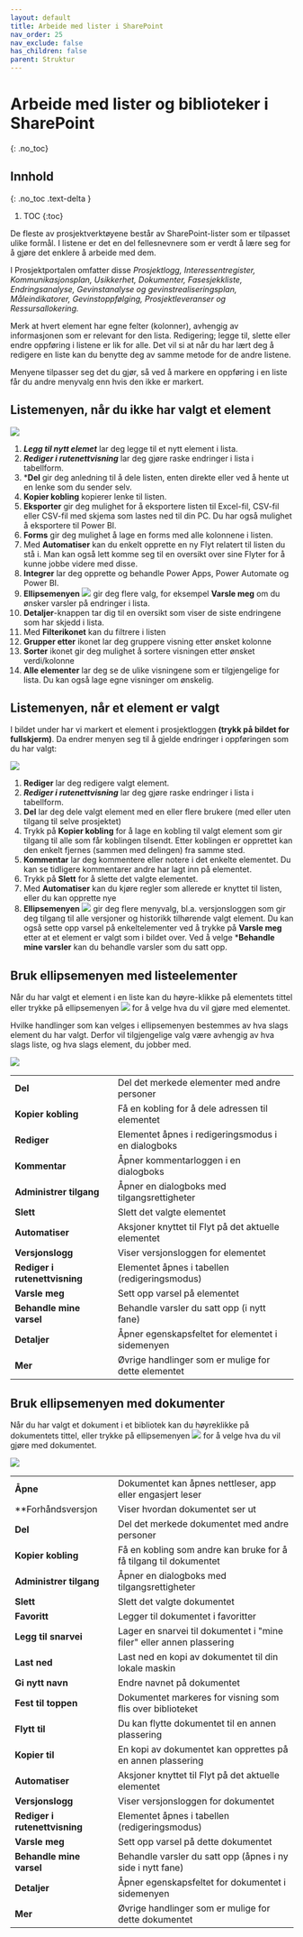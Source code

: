 ```yaml
---
layout: default
title: Arbeide med lister i SharePoint
nav_order: 25
nav_exclude: false
has_children: false
parent: Struktur
---
```


# Arbeide med lister og biblioteker i SharePoint
{: .no_toc}

## Innhold
{: .no_toc .text-delta }

1. TOC
{:toc}

De fleste av prosjektverktøyene består av SharePoint-lister som er tilpasset ulike formål. I listene er det en del fellesnevnere som er verdt å lære seg for å gjøre det enklere å arbeide med dem.

I Prosjektportalen omfatter disse *Prosjektlogg, Interessentregister, Kommunikasjonsplan, Usikkerhet, Dokumenter, Fasesjekkliste, Endringsanalyse, Gevinstanalyse og gevinstrealiseringsplan, Måleindikatorer, Gevinstoppfølging, Prosjektleveranser og Ressursallokering.*

Merk at hvert element har egne felter (kolonner), avhengig av
informasjonen som er relevant for den lista. Redigering; legge til, slette eller endre oppføring i listene er lik for alle. Det vil si at når du har lært deg å redigere en liste kan du benytte deg av samme metode for de andre listene.

Menyene tilpasser seg det du gjør, så ved å markere en oppføring i en liste får du andre menyvalg enn hvis den ikke er markert.



## Listemenyen, når du ikke har valgt et element

![](./media/2.5-Listemeny.png)

1.  ***Legg til nytt elemet*** lar deg legge til et nytt element i lista.
2.  ***Rediger i rutenettvisning*** lar deg gjøre raske endringer i lista i tabellform.
3.  ***Del** gir deg anledning til å dele listen, enten direkte eller ved å hente ut en lenke som du sender selv.
4.  **Kopier kobling** kopierer lenke til listen.
5.  **Eksporter** gir deg mulighet for å eksportere listen til Excel-fil, CSV-fil eller CSV-fil med skjema som lastes ned til din PC. Du har også mulighet å eksportere til Power BI.
6.  **Forms** gir deg mulighet å lage en forms med alle kolonnene i listen.
7.  Med **Automatiser** kan du enkelt opprette en ny Flyt relatert til listen du stå i. Man kan også lett komme seg til en oversikt over sine Flyter for å kunne jobbe videre med disse.
8.  **Integrer** lar deg opprette og behandle Power Apps, Power Automate og Power BI.
9.  **Ellipsemenyen** ![](./media/image7.png) gir deg flere valg, for eksempel **Varsle meg** om du ønsker varsler på endringer i lista.
10.  **Detaljer**-knappen tar dig til en oversikt som viser de siste endringene som har skjedd i lista.
11.  Med **Filterikonet** kan du filtrere i listen
12.  **Grupper etter** ikonet lar deg gruppere visning etter ønsket kolonne
13.  **Sorter** ikonet gir deg mulighet å sortere visningen etter ønsket verdi/kolonne
14.  **Alle elementer** lar deg se de ulike visningene som er tilgjengelige for lista. Du kan også lage egne visninger om ønskelig.



## Listemenyen, når et element er valgt

I bildet under har vi markert et element i prosjektloggen **(trykk på bildet for fullskjerm)**. Da endrer menyen seg til å gjelde endringer i oppføringen som du har valgt:

![](./media/2.5-ListemenyValgt.png)

1.  **Rediger** lar deg redigere valgt element.
2.  ***Rediger i rutenettvisning*** lar deg gjøre raske endringer i lista i tabellform.
3.  **Del** lar deg dele valgt element med en eller flere brukere (med eller uten tilgang til selve prosjektet)
4.  Trykk på **Kopier kobling** for å lage en kobling til valgt element som gir tilgang til alle som får koblingen tilsendt. Etter koblingen er opprettet kan den enkelt fjernes (sammen med delingen) fra samme sted.
5. **Kommentar** lar deg kommentere eller notere i det enkelte elementet. Du kan se tidligere kommentarer andre har lagt inn på elementet. 
6.  Trykk på **Slett** for å slette det valgte elementet.
7.  Med **Automatiser** kan du kjøre regler som allerede er knyttet til listen, eller du kan opprette nye
8.  **Ellipsemenyen** ![](./media/image7.png) gir deg flere menyvalg, bl.a. versjonsloggen som gir deg tilgang til alle versjoner og historikk tilhørende valgt element. Du kan også sette opp varsel på enkeltelementer ved å trykke på **Varsle meg** etter at et element er valgt som i bildet over. Ved å velge ***Behandle mine varsler** kan du behandle varsler som du satt opp.



## Bruk ellipsemenyen med listeelementer

Når du har valgt et element i en liste kan du høyre-klikke på elementets tittel eller trykke på ellipsemenyen ![](./media/image7.png) for å velge hva du vil gjøre med elementet.

Hvilke handlinger som kan velges i ellipsemenyen bestemmes av hva slags element du har valgt. Derfor vil tilgjengelige valg være avhengig av hva slags liste, og hva slags element, du jobber med.

![](./media/2.5-ListeelementElipsemeny.png)


|                                   |                                                           | 
| --------------------------------- | --------------------------------------------------------- | 
| **Del**                           | Del det merkede elementer med andre personer              | 
| **Kopier kobling**                | Få en kobling for å dele adressen til elementet           |
| **Rediger**                       | Elementet åpnes i redigeringsmodus i en dialogboks        |
| **Kommentar**                     | Åpner kommentarloggen i en dialogboks                     | 
| **Administrer tilgang**           | Åpner en dialogboks med tilgangsrettigheter               |
| **Slett**                         | Slett det valgte elementet                                |
| **Automatiser**                   | Aksjoner knyttet til Flyt på det aktuelle elementet       |
| **Versjonslogg**                  | Viser versjonsloggen for elementet                        | 
| **Rediger i rutenettvisning**     | Elementet åpnes i tabellen (redigeringsmodus)             |
| **Varsle meg**                    | Sett opp varsel på elementet                              |
| **Behandle mine varsel**          | Behandle varsler du satt opp (i nytt fane)                | 
| **Detaljer**                      | Åpner egenskapsfeltet for elementet i sidemenyen          |
| **Mer**                           | Øvrige handlinger som er mulige for dette elementet       |



 
 ## Bruk ellipsemenyen med dokumenter

Når du har valgt et dokument i et bibliotek kan du høyreklikke på dokumentets tittel, eller trykke på ellipsemenyen ![](./media/image7.png) for å velge hva du vil gjøre med dokumentet.

![](./media/2.5-DokumentElipsemeny.png)


|                                   |                                                                          | 
| ------------------------          | -------------------------------------------------------------------------| 
| **Åpne**                          | Dokumentet kan åpnes nettleser, app eller engasjert leser                |
| **Forhåndsversjon                 | Viser hvordan dokumentet ser ut                                          |                          
| **Del**                           | Del det merkede dokumentet med andre personer                            |                          
| **Kopier kobling**                | Få en kobling som andre kan bruke for å få tilgang til dokumentet        |                          
| **Administrer tilgang**           | Åpner en dialogboks med tilgangsrettigheter                              |
| **Slett**                         | Slett det valgte dokumentet                                              | 
| **Favoritt**                      | Legger til dokumentet i favoritter                                       |
| **Legg til snarvei**              | Lager en snarvei til dokumentet i "mine filer" eller annen plassering    |
| **Last ned**                      | Last ned en kopi av dokumentet til din lokale maskin                     |                                                    
| **Gi nytt navn**                  | Endre navnet på dokumentet                                               |                          
| **Fest til toppen**               | Dokumentet markeres for visning som flis over biblioteket                |                          
| **Flytt til**                     | Du kan flytte dokumentet til en annen plassering                         |                          
| **Kopier til**                    | En kopi av dokumentet kan opprettes på en annen plassering               |                          
| **Automatiser**                   | Aksjoner knyttet til Flyt på det aktuelle elementet                      |
| **Versjonslogg**                  | Viser versjonsloggen for dokumentet                                      |                          
| **Rediger i rutenettvisning**     | Elementet åpnes i tabellen (redigeringsmodus)                            |
| **Varsle meg**                    | Sett opp varsel på dette dokumentet                                      |                          
| **Behandle mine varsel**          | Behandle varsler du satt opp (åpnes i ny side i nytt fane)               |                                                  
| **Detaljer**                      | Åpner egenskapsfeltet for dokumentet i sidemenyen                        |
| **Mer**                           | Øvrige handlinger som er mulige for dette dokumentet                     |
